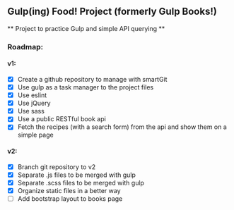 ## Gulp(ing) Food! Project (formerly Gulp Books!)
** Project to practice Gulp and simple API querying **

### Roadmap:
#### v1:
- [x] Create a github repository to manage with smartGit
- [x] Use gulp as a task manager to the project files
- [x] Use eslint
- [x] Use jQuery
- [x] Use sass
- [x] Use a public RESTful book api
- [x] Fetch the recipes (with a search form) from the api and show them on a simple page

#### v2:
- [x] Branch git repository to v2
- [x] Separate .js files to be merged with gulp
- [x] Separate .scss files to be merged with gulp
- [x] Organize static files in a better way
- [ ] Add bootstrap layout to books page